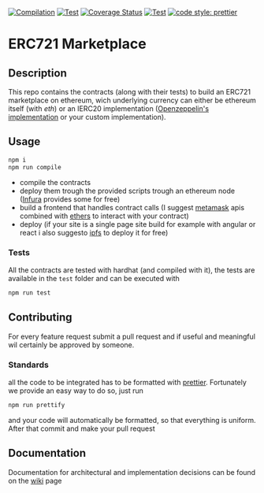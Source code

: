 [![Compilation](https://github.com/NFT-Lab/ERC721-marketplace/actions/workflows/solidity-compile.yaml/badge.svg)](https://github.com/NFT-Lab/ERC721-marketplace/actions/workflows/solidity-compile.yaml)
[![Test](https://github.com/NFT-Lab/ERC721-marketplace/actions/workflows/tests.yaml/badge.svg)](https://github.com/NFT-Lab/ERC721-marketplace/actions/workflows/tests.yaml)
[![Coverage Status](https://coveralls.io/repos/github/NFT-Lab/ERC721-marketplace/badge.svg?branch=main)](https://coveralls.io/github/NFT-Lab/ERC721-marketplace?branch=main)
[![Test](https://github.com/NFT-Lab/ERC721-marketplace/actions/workflows/code-formatting.yaml/badge.svg)](https://github.com/NFT-Lab/ERC721-marketplace/actions/workflows/code-formatting.yaml)
[![code style: prettier](https://img.shields.io/badge/code_style-prettier-ff69b4.svg)](https://github.com/prettier/prettier)

# ERC721 Marketplace
## Description
This repo contains the contracts (along with their tests) to build an ERC721 marketplace on ethereum, wich underlying currency can either be ethereum itself (with _eth_) or an IERC20 implementation ([Openzeppelin's implementation](https://github.com/OpenZeppelin/openzeppelin-contracts/tree/master/contracts/token/ERC20) or your custom implementation).

## Usage
```bash
npm i
npm run compile
```
- compile the contracts
- deploy them trough the provided scripts trough an ethereum node ([Infura](infura.io) provides some for free)
- build a frontend that handles contract calls (I suggest [metamask](metamask.io) apis combined with [ethers](https://github.com/ethers-io/ethers.js/) to interact with your contract)
- deploy (if your site is a single page site build for example with angular or react i also suggesto [ipfs](ipfs.io) to deploy it for free)

### Tests
All the contracts are tested with hardhat (and compiled with it), the tests are available in the `test` folder and can be executed with
```bash
npm run test
```

## Contributing
For every feature request submit a pull request and if useful and meaningful wil certainly be approved by someone.

### Standards
all the code to be integrated has to be formatted with [prettier](prettier.io). Fortunately we provide an easy way to do so, just run
```bash
npm run prettify
```
and your code will automatically be formatted, so that everything is uniform. After that commit and make your pull request

## Documentation
Documentation for architectural and implementation decisions can be found on the [wiki](/wiki) page

